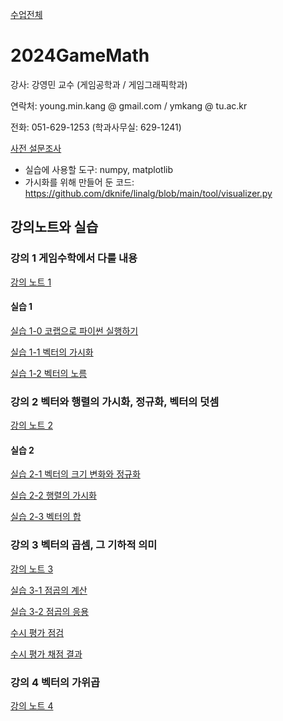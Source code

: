 [수업전체](https://github.com/dknife/dknife.github.io/wiki/Lecture_Homepage)

# 2024GameMath

강사: 강영민 교수 (게임공학과 / 게임그래픽학과)

연락처: young.min.kang @ gmail.com / ymkang @ tu.ac.kr

전화: 051-629-1253 (학과사무실: 629-1241)

[사전 설문조사](https://forms.office.com/Pages/ResponsePage.aspx?id=DQSIkWdsW0yxEjajBLZtrQAAAAAAAAAAAAO__fVSsTlUNTgxR01RWThUSFFKVk0xNFZaRTlPMDlGRS4u)

* 실습에 사용할 도구: numpy, matplotlib
* 가시화를 위해 만들어 둔 코드: https://github.com/dknife/linalg/blob/main/tool/visualizer.py


## 강의노트와 실습

### 강의 1 게임수학에서 다룰 내용

[강의 노트 1](https://github.com/dknife/2024GameMath/raw/main/LN/%EA%B0%95%EC%9D%981.pdf)

#### 실습 1

[실습 1-0 코랩으로 파이썬 실행하기](https://colab.research.google.com/drive/1E9FZARvRfcZ9__HijnjuKlRDJaOV4x8w?usp=sharing)

[실습 1-1 벡터의 가시화](https://colab.research.google.com/drive/1J4yiKSv9QE4JTTmhru-zxa5OsSasxt1X?usp=sharing)

[실습 1-2 벡터의 노름](https://colab.research.google.com/drive/1OJlBJ9KbW1G39Y-OfPl_uPyno_85qMwT)

### 강의 2 벡터와 행렬의 가시화, 정규화, 벡터의 덧셈

[강의 노트 2](https://github.com/dknife/2024GameMath/blob/main/LN/%EA%B0%95%EC%9D%982.pdf)

#### 실습 2

[실습 2-1 벡터의 크기 변화와 정규화](https://colab.research.google.com/drive/15yfpdtyoSfah_ox7lopvhbjkppaKBbeh?usp=sharing)

[실습 2-2 행렬의 가시화](https://colab.research.google.com/drive/18XFCjdqh7A2IIo2ZETu0z5Tx_RppyzHJ?usp=sharing)

[실습 2-3 벡터의 합](https://colab.research.google.com/drive/1e6pCyWRGL7BYXW89Fi9ZbZM5MYUCESmr?usp=sharing)

### 강의 3 벡터의 곱셈, 그 기하적 의미

[강의 노트 3](https://github.com/dknife/2024GameMath/blob/main/LN/%EA%B0%95%EC%9D%983.pdf)


[실습 3-1 점곱의 계산](https://colab.research.google.com/drive/1pc5iscXMkwbOwyIjW7d0mPjvbkDng-l9?usp=sharing)

[실습 3-2 점곱의 응용](https://colab.research.google.com/drive/1XMGoFTh57FdE4rGiAoYms61CZ3rry94U?usp=sharing)

[수시 평가 점검](https://forms.office.com/Pages/ResponsePage.aspx?id=DQSIkWdsW0yxEjajBLZtrQAAAAAAAAAAAAO__fVSsTlURUU0SzMzUjRZM0MzU0xGQzE1Mk9KSjBGQy4u)

[수시 평가 채점 결과]()


### 강의 4 벡터의 가위곱

[강의 노트 4](https://github.com/dknife/2024GameMath/raw/main/LN/%EA%B0%95%EC%9D%984_%EB%B2%A1%ED%84%B0%EC%9D%98%EA%B0%80%EC%9C%84%EA%B3%B1.pdf)
